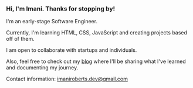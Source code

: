 ### Hi, I'm Imani. Thanks for stopping by!

I'm an early-stage Software Engineer.

Currently, I'm learning HTML, CSS, JavaScript and creating projects based off of them.

I am open to collaborate with startups and individuals.

Also, feel free to check out my [blog](https://imanidevelops.hashnode.dev/) where I'll be sharing what I've learned and documenting my journey.

Contact information: imaniroberts.dev@gmail.com

